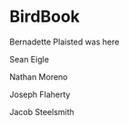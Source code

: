 # BirdBook

Bernadette Plaisted was here

Sean Eigle

Nathan Moreno

Joseph Flaherty

Jacob Steelsmith

